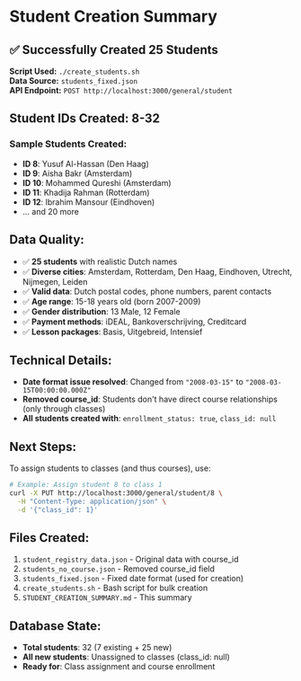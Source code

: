 # Student Creation Summary

## ✅ Successfully Created 25 Students

**Script Used:** `./create_students.sh`  
**Data Source:** `students_fixed.json`  
**API Endpoint:** `POST http://localhost:3000/general/student`

## Student IDs Created: 8-32

### Sample Students Created:

- **ID 8**: Yusuf Al-Hassan (Den Haag)
- **ID 9**: Aisha Bakr (Amsterdam)
- **ID 10**: Mohammed Qureshi (Amsterdam)
- **ID 11**: Khadija Rahman (Rotterdam)
- **ID 12**: Ibrahim Mansour (Eindhoven)
- ... and 20 more

## Data Quality:

- ✅ **25 students** with realistic Dutch names
- ✅ **Diverse cities**: Amsterdam, Rotterdam, Den Haag, Eindhoven, Utrecht, Nijmegen, Leiden
- ✅ **Valid data**: Dutch postal codes, phone numbers, parent contacts
- ✅ **Age range**: 15-18 years old (born 2007-2009)
- ✅ **Gender distribution**: 13 Male, 12 Female
- ✅ **Payment methods**: iDEAL, Bankoverschrijving, Creditcard
- ✅ **Lesson packages**: Basis, Uitgebreid, Intensief

## Technical Details:

- **Date format issue resolved**: Changed from `"2008-03-15"` to `"2008-03-15T00:00:00.000Z"`
- **Removed course_id**: Students don't have direct course relationships (only through classes)
- **All students created with**: `enrollment_status: true`, `class_id: null`

## Next Steps:

To assign students to classes (and thus courses), use:

```bash
# Example: Assign student 8 to class 1
curl -X PUT http://localhost:3000/general/student/8 \
  -H "Content-Type: application/json" \
  -d '{"class_id": 1}'
```

## Files Created:

1. `student_registry_data.json` - Original data with course_id
2. `students_no_course.json` - Removed course_id field
3. `students_fixed.json` - Fixed date format (used for creation)
4. `create_students.sh` - Bash script for bulk creation
5. `STUDENT_CREATION_SUMMARY.md` - This summary

## Database State:

- **Total students**: 32 (7 existing + 25 new)
- **All new students**: Unassigned to classes (class_id: null)
- **Ready for**: Class assignment and course enrollment
